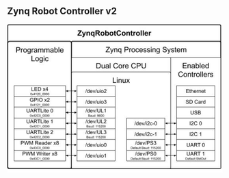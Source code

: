
## Zynq Robot Controller v2

<p align="center"> <img width="640" src="https://github.com/smartsystemslab-uf/ZynqRobotController/blob/master/FPGA/Zynq_Robot_Controller_v2/ZynqRobotControllerv2%20Base%20Design.jpg?raw=True"/> </p>
<p align="center"></p>
